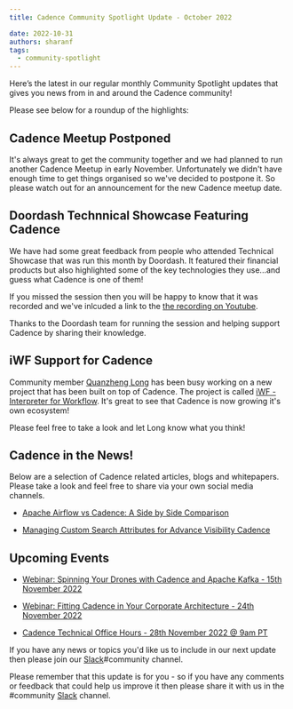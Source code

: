 ```yaml
---
title: Cadence Community Spotlight Update - October 2022

date: 2022-10-31
authors: sharanf
tags:
  - community-spotlight
---
```


Here’s the latest in our regular monthly Community Spotlight updates that gives you news from in and around the Cadence community!

Please see below for a roundup of the highlights:

## Cadence Meetup Postponed ##

It's always great to get the community together and we had planned to run another Cadence Meetup in early November. Unfortunately we didn't have enough time to get things organised so we've decided to postpone it. So please watch out for an announcement for the new Cadence meetup date.

## Doordash Technnical Showcase Featuring Cadence

We have had some great feedback from people who attended Technical Showcase that was run this month by Doordash. It featured their financial products but also highlighted some of the key technologies they use...and guess what Cadence is one of them!

If you missed the session then you will be happy to know that it was recorded and we've inlcuded a link to the [the recording on Youtube](https://www.youtube.com/watch?v=uNwbdQyLpns).

Thanks to the Doordash team for running the session and helping support Cadence by sharing their knowledge.

<!-- truncate -->

## iWF Support for Cadence ##

Community member [Quanzheng Long](https://www.linkedin.com/in/prclqz/) has been busy working on a new project that has been built on top of Cadence. The project is called [iWF - Interpreter for Workflow](https://github.com/indeedeng/iwf). It's great to see that Cadence is now growing it's own ecosystem!

Please feel free to take a look and let Long know what you think!

## Cadence in the News!

Below are a selection of Cadence related articles, blogs and whitepapers. Please take a look and feel free to share via your own social media channels.


- [Apache Airflow vs Cadence: A Side by Side Comparison](https://www.instaclustr.com/blog/airflow-vs-cadence-a-side-to-side-comparison/)

- [Managing Custom Search Attributes for Advance Visibility Cadence](https://www.instaclustr.com/blog/managing-custom-search-attributes-for-advanced-visibility-cadence/)

## Upcoming Events

- [Webinar: Spinning Your Drones with Cadence and Apache Kafka - 15th November  2022](https://info.instaclustr.com/webinar-spinning-drones-cadence-kafka.html)

- [Webinar: Fitting Cadence in Your Corporate Architecture - 24th November  2022](https://info.instaclustr.com/webinar-emea-fitting-cadence.html)

- [Cadence Technical Office Hours - 28th November 2022 @ 9am PT](https://calendar.google.com/calendar/u/0/embed?src=e6r40gp3c2r01054id7e99dlac@group.calendar.google.com&ctz=America/Los_Angeles)


If you have any news or topics you'd like us to include in our next update then please join our [Slack](http://t.uber.com/cadence-slack)#community channel.

Please remember that this update is for you - so if you have any comments or feedback that could help us improve it then please share it with us in the #community [Slack](http://t.uber.com/cadence-slack) channel.
